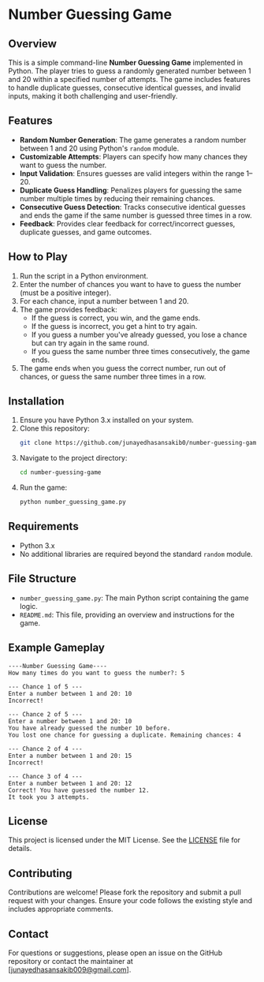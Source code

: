 # Number Guessing Game

## Overview
This is a simple command-line **Number Guessing Game** implemented in Python. The player tries to guess a randomly generated number between 1 and 20 within a specified number of attempts. The game includes features to handle duplicate guesses, consecutive identical guesses, and invalid inputs, making it both challenging and user-friendly.

## Features
- **Random Number Generation**: The game generates a random number between 1 and 20 using Python's `random` module.
- **Customizable Attempts**: Players can specify how many chances they want to guess the number.
- **Input Validation**: Ensures guesses are valid integers within the range 1–20.
- **Duplicate Guess Handling**: Penalizes players for guessing the same number multiple times by reducing their remaining chances.
- **Consecutive Guess Detection**: Tracks consecutive identical guesses and ends the game if the same number is guessed three times in a row.
- **Feedback**: Provides clear feedback for correct/incorrect guesses, duplicate guesses, and game outcomes.

## How to Play
1. Run the script in a Python environment.
2. Enter the number of chances you want to have to guess the number (must be a positive integer).
3. For each chance, input a number between 1 and 20.
4. The game provides feedback:
   - If the guess is correct, you win, and the game ends.
   - If the guess is incorrect, you get a hint to try again.
   - If you guess a number you've already guessed, you lose a chance but can try again in the same round.
   - If you guess the same number three times consecutively, the game ends.
5. The game ends when you guess the correct number, run out of chances, or guess the same number three times in a row.

## Installation
1. Ensure you have Python 3.x installed on your system.
2. Clone this repository:
   ```bash
   git clone https://github.com/junayedhasansakib0/number-guessing-game.git
   ```
3. Navigate to the project directory:
   ```bash
   cd number-guessing-game
   ```
4. Run the game:
   ```bash
   python number_guessing_game.py
   ```

## Requirements
- Python 3.x
- No additional libraries are required beyond the standard `random` module.

## File Structure
- `number_guessing_game.py`: The main Python script containing the game logic.
- `README.md`: This file, providing an overview and instructions for the game.

## Example Gameplay
```
----Number Guessing Game----
How many times do you want to guess the number?: 5

--- Chance 1 of 5 ---
Enter a number between 1 and 20: 10
Incorrect!

--- Chance 2 of 5 ---
Enter a number between 1 and 20: 10
You have already guessed the number 10 before.
You lost one chance for guessing a duplicate. Remaining chances: 4

--- Chance 2 of 4 ---
Enter a number between 1 and 20: 15
Incorrect!

--- Chance 3 of 4 ---
Enter a number between 1 and 20: 12
Correct! You have guessed the number 12.
It took you 3 attempts.
```

## License
This project is licensed under the MIT License. See the [LICENSE](LICENSE) file for details.

## Contributing
Contributions are welcome! Please fork the repository and submit a pull request with your changes. Ensure your code follows the existing style and includes appropriate comments.

## Contact
For questions or suggestions, please open an issue on the GitHub repository or contact the maintainer at [junayedhasansakib009@gmail.com].